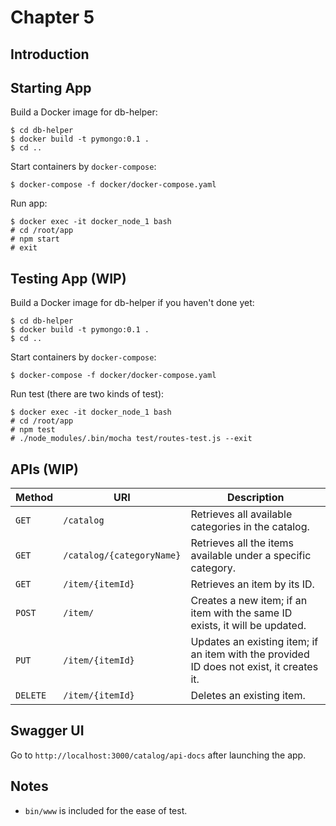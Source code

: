 # Chapter 5

## Introduction

## Starting App

Build a Docker image for db-helper:

```
$ cd db-helper
$ docker build -t pymongo:0.1 .
$ cd ..
```

Start containers by `docker-compose`:

```
$ docker-compose -f docker/docker-compose.yaml 
```

Run app:

```
$ docker exec -it docker_node_1 bash
# cd /root/app
# npm start
# exit
```


## Testing App (WIP)

Build a Docker image for db-helper if you haven't done yet:

```
$ cd db-helper
$ docker build -t pymongo:0.1 .
$ cd ..
```

Start containers by `docker-compose`:

```
$ docker-compose -f docker/docker-compose.yaml 
```

Run test (there are two kinds of test):

```
$ docker exec -it docker_node_1 bash
# cd /root/app
# npm test
# ./node_modules/.bin/mocha test/routes-test.js --exit
```


## APIs (WIP)

| Method   | URI                       | Description                                                  |
|----------|---------------------------|--------------------------------------------------------------|
| `GET`    | `/catalog`                | Retrieves all available categories in the catalog.           |
| `GET`    | `/catalog/{categoryName}` | Retrieves all the items available under a specific category. |
| `GET`    | `/item/{itemId}`  | Retrieves an item by its ID.                                 |
| `POST` | `/item/`  | Creates a new item; if an item with the same ID exists, it will be updated.                                              |
| `PUT` | `/item/{itemId}`  | Updates an existing item; if an item with the provided ID does not exist, it creates it. |
| `DELETE` | `/item/{itemId}`  | Deletes an existing item.                         |


## Swagger UI

Go to `http://localhost:3000/catalog/api-docs` after launching the app.


## Notes

* `bin/www` is included for the ease of test.
